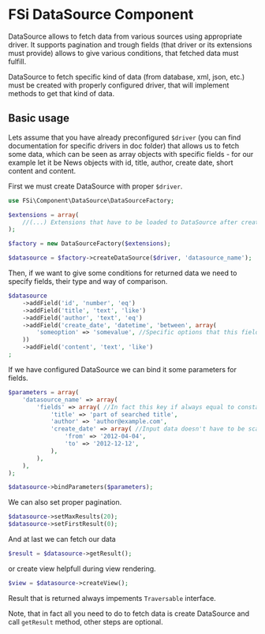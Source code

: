 # FSi DataSource Component #

DataSource allows to fetch data from various sources using appropriate driver.
It supports pagination and trough fields (that driver or its extensions must provide) allows
to give various conditions, that fetched data must fulfill.

DataSource to fetch specific kind of data (from database, xml, json, etc.) must be created with
properly configured driver, that will implement methods to get that kind of data.

## Basic usage ##

Lets assume that you have already preconfigured ``$driver`` (you can find documentation for specific drivers
in doc folder) that allows us to fetch some data, which can be seen as array objects with specific fields - for our
example let it be News objects with id, title, author, create date, short content and content.

First we must create DataSource with proper ``$driver``.
``` php
use FSi\Component\DataSource\DataSourceFactory;

$extensions = array(
    //(...) Extensions that have to be loaded to DataSource after creation.
);

$factory = new DataSourceFactory($extensions);

$datasource = $factory->createDataSource($driver, 'datasource_name');
```

Then, if we want to give some conditions for returned data we need to specify fields, their type and way of comparison.
``` php
$datasource
    ->addField('id', 'number', 'eq')
    ->addField('title', 'text', 'like')
    ->addField('author', 'text', 'eq')
    ->addField('create_date', 'datetime', 'between', array(
        'someoption' => 'somevalue', //Specific options that this field allows.
    ))
    ->addField('content', 'text', 'like')
;
```

If we have configured DataSource we can bind it some parameters for fields.
``` php
$parameters = array(
    'datasource_name' => array(
        'fields' => array( //In fact this key if always equal to constant \FSi\Component\DataSource\DataSourceInterface::FIELDS.
            'title' => 'part of searched title',
            'author' => 'author@example.com',
            'create_date' => array( //Input data doesn't have to be scalar, but it must in form that fields expects it.
                'from' => '2012-04-04',
                'to' => '2012-12-12',
            ),
        ),
    ),
);

$datasource->bindParameters($parameters);
```

We can also set proper pagination.
``` php
$datasource->setMaxResults(20);
$datasource->setFirstResult(0);
```

And at last we can fetch our data
``` php
$result = $datasource->getResult();
```

or create view helpfull during view rendering.
``` php
$view = $datasource->createView();
```

Result that is returned always impements ``Traversable`` interface.

Note, that in fact all you need to do to fetch data is create DataSource and call ``getResult`` method, other steps are optional.

